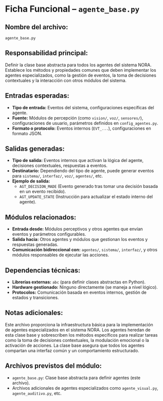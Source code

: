 # Ficha Funcional – `agente_base.py`

## Nombre del archivo:
`agente_base.py`

## Responsabilidad principal:
Definir la clase base abstracta para todos los agentes del sistema NORA. Establece los métodos y propiedades comunes que deben implementar los agentes especializados, como la gestión de eventos, la toma de decisiones contextuales y la interacción con otros módulos del sistema.

## Entradas esperadas:
- **Tipo de entrada:** Eventos del sistema, configuraciones específicas del agente.
- **Fuente:** Módulos de percepción (como `vision/`, `voz/`, `sensores/`), configuraciones de usuario, parámetros definidos en `config_agentes.py`.
- **Formato o protocolo:** Eventos internos (`EVT_...`), configuraciones en formato JSON.

## Salidas generadas:
- **Tipo de salida:** Eventos internos que activan la lógica del agente, decisiones contextuales, respuestas a eventos.
- **Destinatario:** Dependiendo del tipo de agente, puede generar eventos para `sistema/`, `interfaz/`, `voz/`, `agentes/`, etc.
- **Ejemplo de salida:**
  - `AGT_DECISION_MADE` (Evento generado tras tomar una decisión basada en un evento recibido).
  - `AGT_UPDATE_STATE` (Instrucción para actualizar el estado interno del agente).

## Módulos relacionados:
- **Entrada desde:** Módulos perceptivos y otros agentes que envían eventos y parámetros configurables.
- **Salida hacia:** Otros agentes y módulos que gestionan los eventos y respuestas generadas.
- **Comunicación bidireccional con:** `agentes/`, `sistema/`, `interfaz/`, y otros módulos responsables de ejecutar las acciones.

## Dependencias técnicas:
- **Librerías externas:** `abc` (para definir clases abstractas en Python).
- **Hardware gestionado:** Ninguno directamente (se maneja a nivel lógico).
- **Protocolos:** Comunicación basada en eventos internos, gestión de estados y transiciones.

## Notas adicionales:
Este archivo proporciona la infraestructura básica para la implementación de agentes especializados en el sistema NORA. Los agentes heredan de esta clase base y sobrescriben los métodos específicos para realizar tareas como la toma de decisiones contextuales, la modulación emocional o la activación de acciones. La clase base asegura que todos los agentes compartan una interfaz común y un comportamiento estructurado.

## Archivos previstos del módulo:
- `agente_base.py`: Clase base abstracta para definir agentes (este archivo).
- Archivos adicionales de agentes especializados como `agente_visual.py`, `agente_auditivo.py`, etc.
